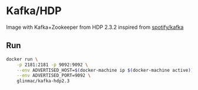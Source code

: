 Kafka/HDP
===

Image with Kafka+Zookeeper from HDP 2.3.2 inspired from [spotify/kafka](https://hub.docker.com/r/spotify/kafka/)


Run
---

```bash
docker run \
	-p 2181:2181 -p 9092:9092 \
	--env ADVERTISED_HOST=$(docker-machine ip $(docker-machine active)) \
	--env ADVERTISED_PORT=9092 \
	glinmac/kafka-hdp2.3
```
